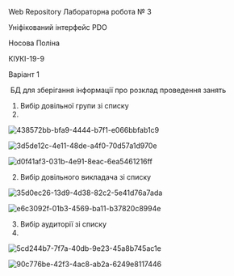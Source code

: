   Web Repository
  Лабораторна робота № 3

Уніфікований інтерфейс PDO


Носова Поліна

КІУКІ-19-9

Варіант 1

 БД для зберігання інформації про розклад проведення занять

1. Вибір довільної групи зі списку
2. 
![438572bb-bfa9-4444-b7f1-e066bbfab1c9](https://user-images.githubusercontent.com/127737689/233688213-f138f279-45a0-44f9-beca-19484cc9423b.jpeg)

![3d5de12c-4e11-48de-a4f0-70d57a1d970e](https://user-images.githubusercontent.com/127737689/233688331-4893904d-8c25-4c44-9c45-1734052eb34a.jpeg)

![d0f41af3-031b-4e91-8eac-6ea5461216ff](https://user-images.githubusercontent.com/127737689/233688389-f5dc7255-fbe5-4971-8a43-f2f0e5836fb8.jpeg)


2. Вибір довільного викладача зі списку

![35d0ec26-13d9-4d38-82c2-5e41d76a7ada](https://user-images.githubusercontent.com/127737689/233688427-4ec0fd80-2e0a-46e1-8a50-ac6fda4520ab.jpeg)

![e6c3092f-01b3-4569-ba11-b37820c8994e](https://user-images.githubusercontent.com/127737689/233688514-ed30fc3a-cbdd-4f08-bc6a-83d6a54179a1.jpeg)

3. Вибір аудиторії зі списку
4. 
![5cd244b7-7f7a-40db-9e23-45a8b745ac1e](https://user-images.githubusercontent.com/127737689/233688576-ae715890-79f1-4a14-bd31-3750526d4a37.jpeg)

![90c776be-42f3-4ac8-ab2a-6249e8117446](https://user-images.githubusercontent.com/127737689/233688479-18a7ec30-fa13-4e68-af64-dc539831c9d9.jpeg)
